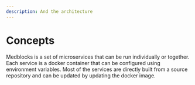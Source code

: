 ```yaml
---
description: And the architecture
---
```


# Concepts

Medblocks is a set of microservices that can be run individually or together. Each service is a docker container that can be configured using environment variables. Most of the services are directly built from a source repository and can be updated by updating the docker image.



